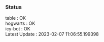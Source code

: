 ### Status


table : OK  
hogwarts : OK  
icy-bot : OK  
Latest Update : 2023-02-07 11:06:55.199398
